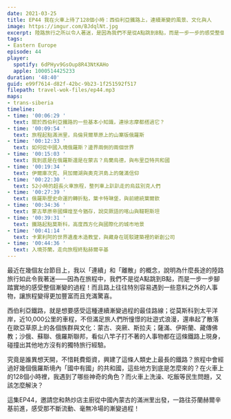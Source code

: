```yaml
---
date: 2021-03-25
title: EP44 我在火車上待了128個小時：西伯利亞鐵路上，連續漸變的風景、文化與人
image: https://imgur.com/BJdqlNt.jpg
excerpt: 陸路旅行之所以令人著迷，是因為我們不是從A點跳到B點，而是一步一步的感受整個漸變的過程！而橫跨歐亞的西伯利亞鐵路，就是感受這個過程的最佳路線。這集EP44，我們會詳細介紹這條鐵路所串起的風景、地理、歷史與文化，一起探討歐亞草原上人事物如何被一條鐵路串連起來。邀請您和熱炒店主廚從中國內蒙古的滿洲里出發，一路往芬蘭赫爾辛基前進，感受那不斷流動、毫無冷場的旅行體驗！
tags:
- Eastern Europe
episode: 44
player:
  spotify: 6dPHyv9GsOup8R43NtKAHo
  apple: 1000514425233
duration: '48:40'
guid: e99f7614-d82f-42bc-9b23-1f251592f517
filepath: travel-wok-files/ep44.mp3
maps:
- trans-siberia
timeline:
- time: '00:06:29 '
  text: 關於西伯利亞鐵路的一些基本小知識，連徐志摩都搭過它？
- time: '00:09:54 '
  text: 旅程起點滿洲里，烏倫貝爾草原上的山寨版俄羅斯
- time: '00:12:33 '
  text: 如何從中國入境俄羅斯？邊界兩側的兩個世界
- time: '00:15:03 '
  text: 我到底是在俄羅斯還是在蒙古？烏蘭烏德，與布里亞特共和國
- time: '00:19:34 '
  text: 伊爾庫次克、貝加爾湖與奧克洪島上的薩滿信仰
- time: '00:22:30 '
  text: 52小時的超長火車旅程，整列車上趴趴走的烏茲別克人們
- time: '00:27:39 '
  text: 俄羅斯歷史命運的轉折點，葉卡特琳堡，與前總統葉爾欽
- time: '00:34:36 '
  text: 蒙古草原帝國輝煌至今猶存，說突厥語的喀山與韃靼斯坦
- time: '00:39:31 '
  text: 鐵路起點莫斯科，高度西方化與國際化的城市地景
- time: '00:41:14 '
  text: 卡累利阿的世界遺產木造教堂，與藏身在斑駁建築裡的新創公司
- time: '00:44:36 '
  text: 入境芬蘭，走向旅程終點赫爾辛基
---
```


最近在幾個友台節目上，我以「連續」和「離散」的概念，說明為什麼長途的陸路旅行如此令我著迷——因為在旅程中，我們不是從A點跳到B點，而是一步一步腳踏實地的感受整個漸變的過程！而且路上往往特別容易遇到一些意料之外的人事物，讓旅程變得更加豐富而且充滿驚喜。

西伯利亞鐵路，就是想要感受這種連續漸變過程的最佳路線；從莫斯科到太平洋岸，近10,000公里的車程，不但滿足旅人們所憧憬的壯遊式浪漫，還串起了散落在歐亞草原上的各個族群與文化：蒙古、突厥、斯拉夫；薩滿、伊斯蘭、藏傳佛教；沙俄、蘇聯、俄羅斯聯邦，看似八竿子打不著的人事物都在這條鐵路上現身，碰撞出其他地方沒有的獨特旅行經驗。

究竟是誰異想天開，不惜耗費鉅資，興建了這條人類史上最長的鐵路？旅程中會經過好幾個俄羅斯境內「國中有國」的共和國，這些地方到底是怎麼來的？在火車上的128個小時裡，我遇到了哪些神奇的角色？而火車上洗澡、吃飯等民生問題，又該怎麼解決？

這集EP44，邀請您和熱炒店主廚從中國內蒙古的滿洲里出發，一路往芬蘭赫爾辛基前進，感受那不斷流動、毫無冷場的漸變過程！

